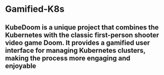 # Gamified-K8s
## KubeDoom is a unique project that combines the Kubernetes with the classic first-person shooter video game Doom. It provides a gamified user interface for managing Kubernetes clusters, making the process more engaging and enjoyable
